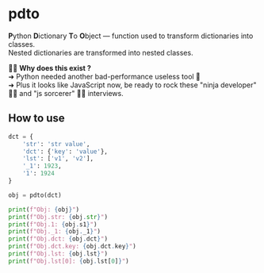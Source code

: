 # pdto

**P**ython **D**ictionary **T**o **O**bject — function used to transform dictionaries into classes.  
Nested dictionaries are transformed into nested classes.

🙋‍♂️ **Why does this exist ?**  
➜ Python needed another bad-performance useless tool 🧠  
➜ Plus it looks like JavaScript now, be ready to rock these "ninja developer" 🐱‍👤 and "js sorcerer" 🧙‍♂️ interviews.

## How to use

```python
dct = {
    'str': 'str value',
    'dct': {'key': 'value'},
    'lst': ['v1', 'v2'],
    '_1': 1923,
    '1': 1924
}

obj = pdto(dct)

print(f"Obj: {obj}")
print(f"Obj.str: {obj.str}")
print(f"Obj.1: {obj.s1}")
print(f"Obj._1: {obj._1}")
print(f"Obj.dct: {obj.dct}")
print(f"Obj.dct.key: {obj.dct.key}")
print(f"Obj.lst: {obj.lst}")
print(f"Obj.lst[0]: {obj.lst[0]}")
```
